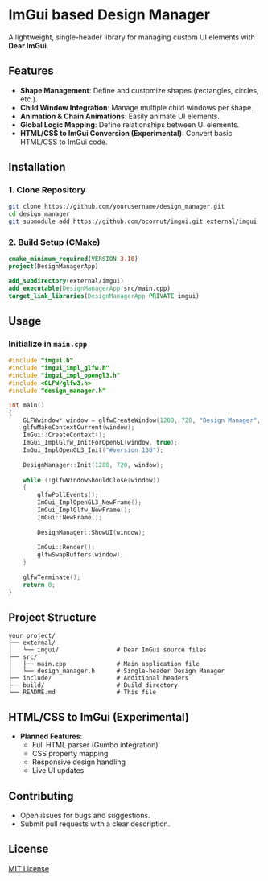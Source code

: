 # ImGui based Design Manager

A lightweight, single-header library for managing custom UI elements with **Dear ImGui**.

## Features
- **Shape Management**: Define and customize shapes (rectangles, circles, etc.).
- **Child Window Integration**: Manage multiple child windows per shape.
- **Animation & Chain Animations**: Easily animate UI elements.
- **Global Logic Mapping**: Define relationships between UI elements.
- **HTML/CSS to ImGui Conversion (Experimental)**: Convert basic HTML/CSS to ImGui code.

## Installation
### 1. Clone Repository
```sh
git clone https://github.com/yourusername/design_manager.git
cd design_manager
git submodule add https://github.com/ocornut/imgui.git external/imgui
```

### 2. Build Setup (CMake)
```cmake
cmake_minimum_required(VERSION 3.10)
project(DesignManagerApp)

add_subdirectory(external/imgui)
add_executable(DesignManagerApp src/main.cpp)
target_link_libraries(DesignManagerApp PRIVATE imgui)
```

## Usage
### Initialize in `main.cpp`
```cpp
#include "imgui.h"
#include "imgui_impl_glfw.h"
#include "imgui_impl_opengl3.h"
#include <GLFW/glfw3.h>
#include "design_manager.h"

int main()
{
    GLFWwindow* window = glfwCreateWindow(1280, 720, "Design Manager", NULL, NULL);
    glfwMakeContextCurrent(window);
    ImGui::CreateContext();
    ImGui_ImplGlfw_InitForOpenGL(window, true);
    ImGui_ImplOpenGL3_Init("#version 130");
    
    DesignManager::Init(1280, 720, window);
    
    while (!glfwWindowShouldClose(window))
    {
        glfwPollEvents();
        ImGui_ImplOpenGL3_NewFrame();
        ImGui_ImplGlfw_NewFrame();
        ImGui::NewFrame();
        
        DesignManager::ShowUI(window);
        
        ImGui::Render();
        glfwSwapBuffers(window);
    }
    
    glfwTerminate();
    return 0;
}
```

## Project Structure
```
your_project/
├── external/
│   └── imgui/                # Dear ImGui source files
├── src/
│   ├── main.cpp              # Main application file
│   └── design_manager.h      # Single-header Design Manager
├── include/                  # Additional headers
├── build/                    # Build directory
└── README.md                 # This file
```

## HTML/CSS to ImGui (Experimental)
- **Planned Features**:
  - Full HTML parser (Gumbo integration)
  - CSS property mapping
  - Responsive design handling
  - Live UI updates

## Contributing
- Open issues for bugs and suggestions.
- Submit pull requests with a clear description.

## License
[MIT License](LICENSE)

